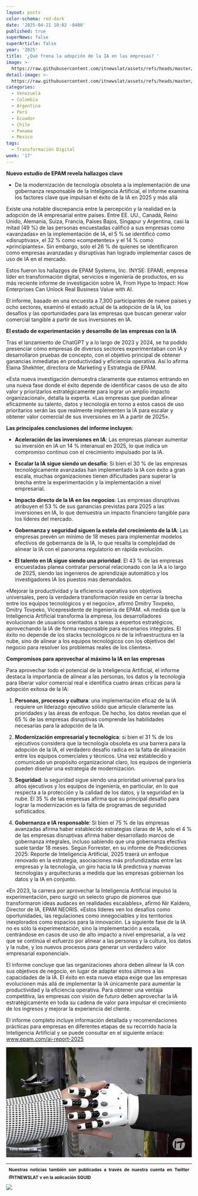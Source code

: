 ```yaml
---
layout: posts
color-schema: red-dark
date: '2025-04-21 10:02 -0400'
published: true
superNews: false
superArticle: false
year: '2025'
title: '¿Qué frena la adopción de la IA en las empresas? '
image: >-
  https://raw.githubusercontent.com/itnewslat/assets/refs/heads/master/img/540x320/IA-Blanco-p.jpg
detail-image: >-
  https://raw.githubusercontent.com/itnewslat/assets/refs/heads/master/img/1024x680/IA-Blanco-g.jpg
categories:
  - Venezuela
  - Colombia
  - Argentina
  - Perú
  - Ecuador
  - Chile
  - Panama
  - Mexico
tags:
  - Transformación Digital
week: '17'
---
```

**Nuevo estudio de EPAM revela hallazgos clave**

- De la modernización de tecnología obsoleta a la implementación de una gobernanza responsable de la Inteligencia Artificial, el informe examina los factores clave que impulsan el éxito de la IA en 2025 y más allá

Existe una notable discrepancia entre la percepción y la realidad en la adopción de IA empresarial entre países. Entre EE. UU., Canadá, Reino Unido, Alemania, Suiza, Francia, Países Bajos, Singapur y Argentina, casi la mitad (49 %) de las personas encuestadas calificó a sus empresas como «avanzadas» en la implementación de IA, el 5 % se identificó como «disruptivas», el 32 % como «competentes» y el 14 % como «principiantes». Sin embargo, solo el 26 % de quienes se identificaron como empresas avanzadas y disruptivas han logrado implementar casos de uso de IA en el mercado.

Estos fueron los hallazgos de EPAM Systems, Inc. (NYSE: EPAM), empresa líder en transformación digital, servicios e ingeniería de productos, en su más reciente informe de investigación sobre IA, From Hype to Impact: How Enterprises Can Unlock Real Business Value with AI. 

El informe, basado en una encuesta a 7,300 participantes de nueve países y ocho sectores, examinó el estado actual de la adopción de la IA, los desafíos y las oportunidades para las empresas que buscan generar valor comercial tangible a partir de sus inversiones en IA. 

**El estado de experimentación y desarrollo de las empresas con la IA**

Tras el lanzamiento de ChatGPT y a lo largo de 2023 y 2024, se ha podido presenciar cómo empresas de diversos sectores experimentaban con IA y desarrollaron pruebas de concepto, con el objetivo principal de obtener ganancias inmediatas en productividad y eficiencia operativa. Así lo afirma Elaina Shekhter, directora de Marketing y Estrategia de EPAM.

«Esta nueva investigación demuestra claramente que estamos entrando en una nueva fase donde el éxito depende de identificar casos de uso de alto valor y priorizarlos estratégicamente para lograr un amplio impacto organizacional», detalla la experta. «Las empresas que puedan alinear eficazmente su talento, datos y tecnología en torno a estos casos de uso prioritarios serán las que realmente implementen la IA para escalar y obtener valor comercial de sus inversiones en IA a partir de 2025».

**Las principales conclusiones del informe incluyen**:

- **Aceleración de las inversiones en IA**: Las empresas planean aumentar su inversión en IA un 14 % interanual en 2025, lo que indica un compromiso continuo con el crecimiento impulsado por la IA.

- **Escalar la IA sigue siendo un desafío**: Si bien el 30 % de las empresas tecnológicamente avanzadas han implementado la IA con éxito a gran escala, muchas organizaciones tienen dificultades para superar la brecha entre la experimentación y la implementación a nivel empresarial.

- **Impacto directo de la IA en los negocios**: Las empresas disruptivas atribuyen el 53 % de sus ganancias previstas para 2025 a las inversiones en IA, lo que demuestra un impacto financiero tangible para los líderes del mercado.

- **Gobernanza y seguridad siguen la estela del crecimiento de la IA**: Las empresas prevén un mínimo de 18 meses para implementar modelos efectivos de gobernanza de la IA, lo que resalta la complejidad de alinear la IA con el panorama regulatorio en rápida evolución.

- **El talento en IA sigue siendo una prioridad**: El 43 % de las empresas encuestadas planea contratar personal relacionado con la IA a lo largo de 2025, siendo las ingenieros de aprendizaje automático y los investigadores IA los puestos más demandados.

«Mejorar la productividad y la eficiencia operativa son objetivos universales, pero la verdadera transformación reside en cerrar la brecha entre los equipos tecnológicos y el negocio», afirmó Dmitry Tovpeko, Dmitry Tovpeko, Vicepresidente de Ingeniería de EPAM. «A medida que la Inteligencia Artificial transforma la empresa, los desarrolladores evolucionan de usuarios orientados a tareas a expertos estratégicos, aprovechando la IA de forma responsable para escenarios integrales. El éxito no depende de los stacks tecnológicos ni de la infraestructura en la nube, sino de alinear a los equipos tecnológicos con los objetivos del negocio para resolver los problemas reales de los clientes».

**Compromisos para aprovechar al máximo la IA en las empresas**

Para aprovechar todo el potencial de la Inteligencia Artificial, el informe destaca la importancia de alinear a las personas, los datos y la tecnología para liberar valor comercial real e identifica cuatro áreas críticas para la adopción exitosa de la IA:

1. **Personas, procesos y cultura**: una implementación eficaz de la IA requiere un liderazgo ejecutivo sólido que articule claramente las prioridades y las áreas de enfoque. De hecho, los datos revelan que el 65 % de las empresas disruptivas comprende las habilidades necesarias para la adopción de la IA.

2. **Modernización empresarial y tecnológica**: si bien el 31 % de los ejecutivos considera que la tecnología obsoleta es una barrera para la adopción de la IA, el verdadero desafío radica en la falta de alineación entre los equipos comerciales y técnicos. Una vez establecido y comunicado un propósito organizacional claro, los equipos de ingeniería pueden diseñar una estrategia de modernización.

3. **Seguridad**: la seguridad sigue siendo una prioridad universal para los altos ejecutivos y los equipos de ingeniería, en particular, en lo que respecta a la protección y la calidad de los datos, y la seguridad en la nube. El 35 % de las empresas afirma que su principal desafío para lograr la modernización es la falta de programas de seguridad sofisticados.

4. **Gobernanza e IA responsable**: Si bien el 75 % de las empresas avanzadas afirma haber establecido estrategias claras de IA, solo el 4 % de las empresas disruptivas afirma haber desarrollado marcos de gobernanza integrales, incluso sabiendo que una gobernanza efectiva suele tardar 18 meses.
Según Forrester, en su informe de Predicciones 2025: Reporte de Inteligencia Artificial, 2025 traerá un enfoque renovado en la estrategia, asociaciones más profundizadas entre las empresas y la tecnología, un giro hacia la IA predictiva y nuevas tecnologías y arquitecturas a medida que las empresas gobiernan los datos y la IA en conjunto.

«En 2023, la carrera por aprovechar la Inteligencia Artificial impulsó la experimentación, pero surgió un selecto grupo de pioneros que transformaron ideas audaces en realidades escalables», afirmó Nir Kaldero, Director de IA, EPAM NEORIS. «Estos líderes ven los desafíos como oportunidades, las regulaciones como innegociables y los territorios inexplorados como espacios para la innovación. La siguiente fase de la IA no es sólo la experimentación, sino la implementación a escala, centrándose en casos de uso de alto impacto a nivel empresarial, a la vez que se continúa el esfuerzo por alinear a las personas y la cultura, los datos y la nube, y los nuevos procesos para generar un verdadero valor empresarial exponencial».

El informe concluye que las organizaciones ahora deben alinear la IA con sus objetivos de negocio, en lugar de adaptar estos últimos a las capacidades de la IA. El éxito en esta nueva etapa exige que las empresas evolucionen más allá de implementar la IA únicamente para aumentar la productividad y la eficiencia operativa. Para obtener una ventaja competitiva, las empresas con visión de futuro deben aprovechar la IA estratégicamente en toda su cadena de valor para impulsar el crecimiento de los ingresos y mejorar la experiencia del cliente.

El informe completo incluye información detallada y recomendaciones prácticas para empresas en diferentes etapas de su recorrido hacia la Inteligencia Artificial y se puede consultar en el siguiente enlace: www.epam.com/ai-report-2025

![](https://raw.githubusercontent.com/itnewslat/assets/refs/heads/master/img/540x320/IA-Blanco-p.jpg)

<table style="height: 42px;" width="569">
<tbody>
<tr>
<td style="text-align: justify;"><sub><strong>Nuestras noticias también son publicadas a través de nuestra cuenta en Twitter <a href="https://twitter.com/itnewslat?lang=es">@ITNEWSLAT</a> y en la aplicación <a href="https://squidapp.co/en/">SQUID</a></strong></sub></td>
</tr>
</tbody>
</table>

<img src="https://tracker.metricool.com/c3po.jpg?hash=56f88a41e39ab42c063cc51676587a04"/>